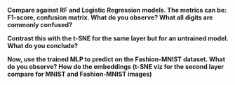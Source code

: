 **Compare against RF and Logistic Regression models.  The metrics can be: F1-score, confusion matrix. What do you observe? What all digits are commonly confused?**



 **Contrast this with the t-SNE for the same layer but for an untrained model. What do you conclude?**


 **Now, use the trained MLP to predict on the Fashion-MNIST dataset. What do you observe? How do the embeddings (t-SNE viz for the second layer compare for MNIST and Fashion-MNIST images)**


 
